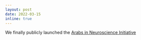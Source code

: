 ```yaml
---
layout: post
date: 2022-03-15
inline: true
---
```


We finally publicly launched the <a href='https://twitter.com/ArabsInNeuro'>Arabs in Neuroscience Initiative</a>
